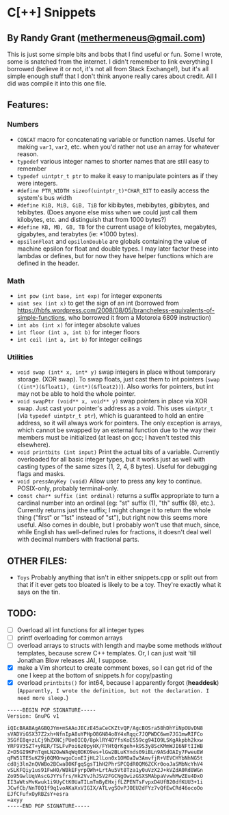 # C[++] Snippets
## By Randy Grant (methermeneus@gmail.com)

This is just some simple bits and bobs that I find useful or fun. Some I wrote, some is
snatched from the internet. I didn't remember to link everything I borrowed (believe it or
not, it's not all from Stack Exchange!), but it's all simple enough stuff that I don't
think anyone really cares about credit. All I did was compile it into this one file.

## Features:
### Numbers
* `CONCAT` macro for concatenating variable or function names. Useful for making `var1`,
`var2`, etc. when you'd rather not use an array for whatever reason.
* `typedef` various integer names to shorter names that are still easy to remember
* `typedef uintptr_t ptr` to make it easy to manipulate pointers as if they were
integers.
* `#define PTR_WIDTH sizeof(uintptr_t)*CHAR_BIT` to easily access the system's bus
width
* `#define KiB, MiB, GiB, TiB` for kibibytes, mebibytes, gibibytes, and tebibytes.
(Does anyone else miss when we could just call them kilobytes, etc. and
distinguish that from 1000 bytes?)
* `#define KB, MB, GB, TB` for the current usage of kilobytes, megabytes, gigabytes, and
	terabytes (ie: *1000 bytes).
* `epsilonFloat` and `epsilonDouble` are globals containing the value of machine epsilon
	for float and double types. I may later factor these into lambdas or defines, but for
		now they have helper functions which are defined in the header.

### Math
* `int pow (int base, int exp)` for integer exponents
* `uint sex (int x)` to get the sign of an int (borrowed from
https://hbfs.wordpress.com/2008/08/05/brancheless-equivalents-of-simple-functions, who
borrowed it from a Motorola 6809 instruction)
* `int abs (int x)` for integer absolute values
* `int floor (int a, int b)` for integer floors
* `int ceil (int a, int b)` for integer ceilings

### Utilities
* `void swap (int* x, int* y)` swap integers in place without temporary storage. (XOR
swap). To swap floats, just cast them to int pointers (`swap ((int*)(&float1),
(int*)(&float2))`). Also works for pointers, but int may not be able to hold the whole
pointer.
* `void swapPtr (void** x, void** y)` swap pointers in place via XOR swap. Just cast
your pointer's address as a void. This uses `uintptr_t` (via `typedef uintptr_t ptr`),
which is guaranteed to hold an entire address, so it will always work for pointers.
The only exception is arrays, which cannot be swapped by an external function due to
the way their members must be initialized (at least on gcc; I haven't tested this
elsewhere).
* `void printbits (int input)` Print the actual bits of a variable. Currently
overloaded for all basic integer types, but it works just as well with casting types
of the same sizes (1, 2, 4, 8 bytes). Useful for debugging flags and masks.
* `void pressAnyKey (void)` Allow user to press any key to continue. POSIX-only, probably
terminal-only.
* `const char* suffix (int ordinal)` returns a suffix appropriate to turn a cardinal
number into an ordinal (eg: "st" suffix (1), "th" suffix (8), etc.). Currently returns
just the suffix; I might change it to return the whole thing ("first" or "1st" instead of
"st"), but right now this seems more useful. Also comes in double, but I probably won't
use that much, since, while English has well-defined rules for fractions, it doesn't deal
well with decimal numbers with fractional parts.

## OTHER FILES:
* `Toys` Probably anything that isn't in either snippets.cpp or split out from that if it
ever gets too bloated is likely to be a toy. They're exactly what it says on the tin.

## TODO:
- [ ] Overload all int functions for all integer types
- [ ] printf overloading for common arrays
- [ ] overload arrays to structs with length and maybe some methods _without_
templates, because screw C++ templates. Or, I can just wait 'till Jonathan Blow
releases JAI, I suppose.
- [x] make a Vim shortcut to create comment boxes, so I can get rid of the one I
keep at the bottom of snippets.h for copy/pasting
- [x] overload `printbits()` for int64, because I apparently forgot
(**headdesk**) (`Apparently, I wrote the definition, but not the declaration. I need more
sleep.`)

```
-----BEGIN PGP SIGNATURE-----
Version: GnuPG v1

iQIcBAABAgAGBQJYm+mSAAoJECzE45aCeCKZtvQP/AgcBOSra58hDhYiNpOUvDN8
sVADViGSX37Z2xh+NfnIpA8uYPHpO8GN84o8Y4xRqqc7JQPWDC6wm7JG1mwRIFCo
3SGfE8q+zLCj9hZXNCjPUe0ICQ/8pklRY4DYfsKoES59cg94IO9LSKgAkpbh2kxw
YRF9V3SZT+yRER/TSLFvPoi6z0pyHX/FYHtQrKgeh+k9S3y8ScKMmWJI6NFtIIWB
Z+D5GI9KPnTqmLN2OwWAqWq0DKO9es+lGw2BLuKYnds09iBLn9ASdOAIy7FweuEW
qFW51TESuKZ9j0QMOnwgoConEIjHL2lLon0x1OMOaIw3AmvfjR+VEVCHYbNhNG5t
cd8j3ln2nQVWBo2BCwa80KFgqSgsT1hH2PhrSPCQdR0QM6ZCKr0ooJaSMbNcYhV4
vSLKFQiy1us91FwHO/WBkEFyrpOWh+LrtAu5Vt8Tza1y0uVzX2J+kVZdA0Rd8WGn
Zo95GwlUqVAscGJYYsfrs/Hk2VvJhJSV2FGCNgOwizGSXSMAbpaVvwhMwZEu4DxO
II3aWtsMvKwuk1i9UyCtK0UaTILmTmByEHxjfLZPENTsFvpxD4UfB20dfKUU3+1i
JCwfCb/NnT0Q1f9q1voAKaXxVIGIX/ATLvgSOvPJOEU2dFYz7vQfEwCRd46ocoOo
EJfCFufxOyRBZsY+esra
=axyy
-----END PGP SIGNATURE-----
```
